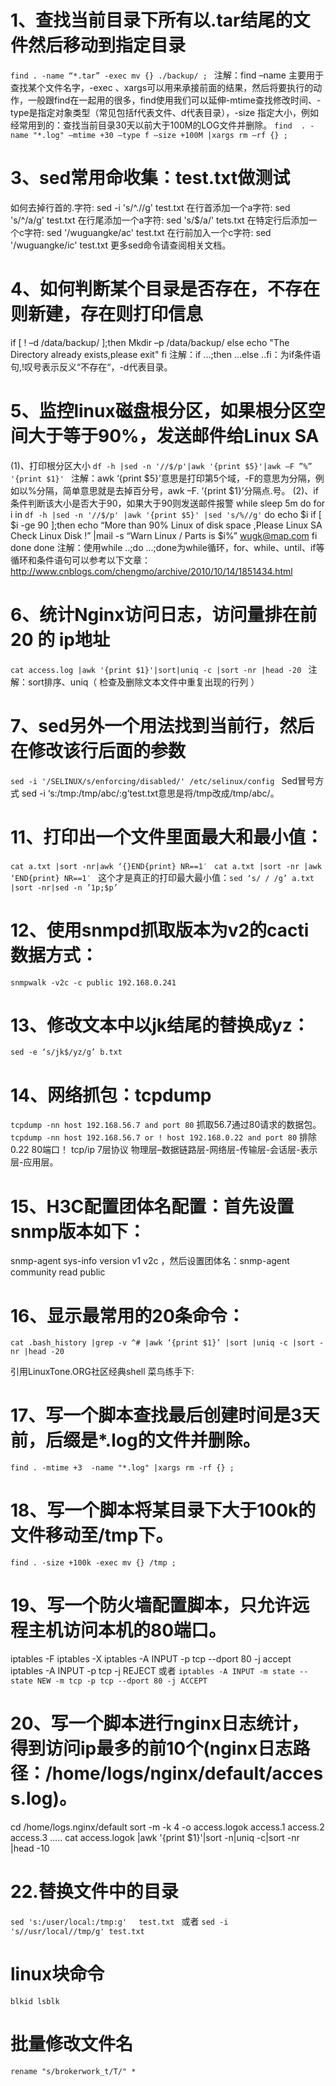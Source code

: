 
# 1、**查找当前目录下所有以.tar结尾的文件然后移动到指定目录**
`find . -name “*.tar” -exec mv {} ./backup/ ;`
注解：find –name 主要用于查找某个文件名字，-exec 、xargs可以用来承接前面的结果，然后将要执行的动作，一般跟find在一起用的很多，find使用我们可以延伸-mtime查找修改时间、-type是指定对象类型（常见包括f代表文件、d代表目录），-size 指定大小，例如经常用到的：查找当前目录30天以前大于100M的LOG文件并删除。
`find  . -name "*.log" –mtime +30 –type f –size +100M |xargs rm –rf {} ;`

# **3、sed常用命收集：test.txt做测试**
 
如何去掉行首的.字符: sed -i 's/^.//g' test.txt
在行首添加一个a字符: sed 's/^/a/g'    test.txt
在行尾添加一个a字符: sed 's/$/a/'     tets.txt
在特定行后添加一个c字符: sed '/wuguangke/ac' test.txt
在行前加入一个c字符: sed '/wuguangke/ic' test.txt
更多sed命令请查阅相关文档。

# **4、如何判断某个目录是否存在，不存在则新建，存在则打印信息**
if 
[ ! –d /data/backup/ ];then
Mkdir –p /data/backup/
else
echo  "The Directory already exists,please exit"
fi
注解：if …;then …else ..fi：为if条件语句,!叹号表示反义“不存在“，-d代表目录。

# **5、监控linux磁盘根分区，如果根分区空间大于等于90%，发送邮件给Linux SA**
(1)、打印根分区大小
`df -h |sed -n '//$/p'|awk '{print $5}'|awk –F ”%” '{print $1}'`
注解：awk ‘{print $5}’意思是打印第5个域，-F的意思为分隔，例如以%分隔，简单意思就是去掉百分号，awk –F. ‘{print $1}’分隔点.号。
(2)、if条件判断该大小是否大于90，如果大于90则发送邮件报警
while sleep 5m
do
for i in `df -h |sed -n '//$/p' |awk '{print $5}' |sed 's/%//g'`
do
echo $i
if [ $i -ge 90 ];then
echo “More than 90% Linux of disk space ,Please Linux SA Check Linux Disk !” |mail -s “Warn Linux / Parts is $i%” 
wugk@map.com
fi
done
done
注解：使用while ..;do ...;done为while循环，for、while、until、if等循环和条件语句可以参考以下文章：http://www.cnblogs.com/chengmo/archive/2010/10/14/1851434.html


# **6、统计Nginx访问日志，访问量排在前20 的 ip地址**
`cat access.log |awk '{print $1}'|sort|uniq -c |sort -nr |head -20`
注解：sort排序、uniq（ 检查及删除文本文件中重复出现的行列 ）

# **7、sed另外一个用法找到当前行，然后在修改该行后面的参数**
`sed -i '/SELINUX/s/enforcing/disabled/' /etc/selinux/config`
Sed冒号方式 sed -i ‘s:/tmp:/tmp/abc/:g’test.txt意思是将/tmp改成/tmp/abc/。
# 11、打印出一个文件里面最大和最小值：
`cat a.txt |sort -nr|awk ‘{}END{print} NR==1′`
`cat a.txt |sort -nr |awk ‘END{print} NR==1′`
这个才是真正的打印最大最小值：`sed ‘s/ / /g’ a.txt |sort -nr|sed -n ’1p;$p’`
# 12、使用snmpd抓取版本为v2的cacti数据方式：
`snmpwalk -v2c -c public 192.168.0.241`
# 13、修改文本中以jk结尾的替换成yz：
`sed -e ‘s/jk$/yz/g’ b.txt`
# 14、网络抓包：tcpdump
`tcpdump -nn host 192.168.56.7 and port 80` 抓取56.7通过80请求的数据包。
`tcpdump -nn host 192.168.56.7 or ! host 192.168.0.22 and port 80` 排除0.22 80端口！
tcp/ip 7层协议 物理层–数据链路层-网络层-传输层-会话层-表示层-应用层。
# 15、H3C配置团体名配置：首先设置snmp版本如下：
snmp-agent sys-info version v1 v2c ，然后设置团体名：snmp-agent community read public
# 16、显示最常用的20条命令：
`cat .bash_history |grep -v ^# |awk ‘{print $1}’ |sort |uniq -c |sort -nr |head -20`
 
引用LinuxTone.ORG社区经典shell
菜鸟练手下:

# 17、写一个脚本查找最后创建时间是3天前，后缀是*.log的文件并删除。
`find . -mtime +3  -name "*.log" |xargs rm -rf {} ;`
# 18、写一个脚本将某目录下大于100k的文件移动至/tmp下。
`find . -size +100k -exec mv {} /tmp ;`

# 19、写一个防火墙配置脚本，只允许远程主机访问本机的80端口。
iptables -F
iptables -X
iptables -A INPUT -p tcp --dport 80 -j accept
iptables -A INPUT -p tcp -j REJECT
或者
`iptables -A INPUT -m state --state NEW -m tcp -p tcp --dport 80 -j ACCEPT`

# 20、写一个脚本进行nginx日志统计，得到访问ip最多的前10个(nginx日志路径：/home/logs/nginx/default/access.log)。
cd /home/logs.nginx/default
sort -m -k 4 -o access.logok access.1 access.2 access.3 .....
cat access.logok |awk '{print $1}'|sort -n|uniq -c|sort -nr |head -10
# 22.替换文件中的目录
`sed 's:/user/local:/tmp:g' 　test.txt`
或者
`sed -i 's//usr/local//tmp/g' test.txt`
# linux块命令
`blkid
lsblk`
# 批量修改文件名
`rename "s/brokerwork_t/T/" *`

